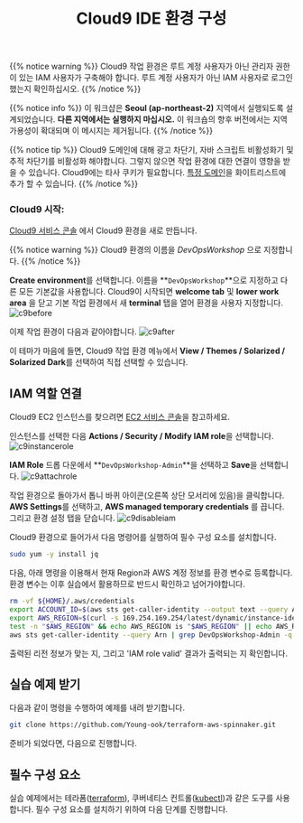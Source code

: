 ﻿---
title: "Cloud9 IDE 환경 구성"
chapter: false
weight: 14
---

{{% notice warning %}}
Cloud9 작업 환경은 루트 계정 사용자가 아닌 관리자 권한이 있는 IAM 사용자가 구축해야 합니다. 루트 계정 사용자가 아닌 IAM 사용자로 로그인했는지 확인하십시오.
{{% /notice %}}

{{% notice info %}}
이 워크샵은 **Seoul (ap-northeast-2)** 지역에서 실행되도록 설계되었습니다. **다른 지역에서는 실행하지 마십시오.** 이 워크숍의 향후 버전에서는 지역 가용성이 확대되며 이 메시지는 제거됩니다.
{{% /notice %}}

{{% notice tip %}}
Cloud9 도메인에 대해 광고 차단기, 자바 스크립트 비활성화기 및 추적 차단기를 비활성화 해야합니다. 그렇지 않으면 작업 환경에 대한 연결이 영향을 받을 수 있습니다.
Cloud9에는 타사 쿠키가 필요합니다. [특정 도메인](https://docs.aws.amazon.com/cloud9/latest/user-guide/troubleshooting.html#troubleshooting-env-loading)을 화이트리스트에 추가 할 수 있습니다.
{{% /notice %}}

### Cloud9 시작:
[Cloud9 서비스 콘솔](https://ap-northeast-2.console.aws.amazon.com/cloud9/home?region=ap-northeast-2) 에서 Cloud9 환경을 새로 만듭니다.

{{% notice warning %}}
Cloud9 환경의 이름을 *DevOpsWorkshop* 으로 지정합니다.
{{% /notice %}}

**Create environment**를 선택합니다. 이름을 **`DevOpsWorkshop`**으로 지정하고 다른 모든 기본값을 사용합니다. Cloud9이 시작되면 **welcome tab** 및 **lower work area** 을 닫고 기본 작업 환경에서 새 **terminal** 탭을 열어 환경을 사용자 지정합니다.
![c9before](/images/aws/c9-init.png)

이제 작업 환경이 다음과 같아야합니다.
![c9after](/images/aws/c9-terminal.png)

이 테마가 마음에 들면, Cloud9 작업 환경 메뉴에서 **View / Themes / Solarized / Solarized Dark**를 선택하여 직접 선택할 수 있습니다.

## IAM 역할 연결
Cloud9 EC2 인스턴스를 찾으려면 [EC2 서비스 콘솔](https://console.aws.amazon.com/ec2/v2/home?#Instances:tag:Name=aws-cloud9-.*workshop.*;sort=desc:launchTime)을 참고하세요.

인스턴스를 선택한 다음 **Actions / Security / Modify IAM role**을 선택합니다.
![c9instancerole](/images/aws/c9-modify-instance-iam-role.png)

**IAM Role** 드롭 다운에서 **`DevOpsWorkshop-Admin`**을 선택하고 **Save**을 선택합니다.
![c9attachrole](/images/aws/c9-attach-admin-role.png)

작업 환경으로 돌아가서 톱니 바퀴 아이콘(오른쪽 상단 모서리에 있음)을 클릭합니다. **AWS Settings**를 선택하고, **AWS managed temporary credentials** 를 끕니다. 그리고 환경 설정 탭을 닫습니다.
![c9disableiam](/images/aws/c9-setting-disable-iam-role.png)

Cloud9 환경으로 들어가서 다음 명령어를 실행하여 필수 구성 요소를 설치합니다.
```sh
sudo yum -y install jq
```

다음, 아래 명령을 이용해서 현재 Region과 AWS 계정 정보를 환경 변수로 등록합니다. 환경 변수는 이후 실습에서 활용하므로 반드시 확인하고 넘어가야합니다.

```sh
rm -vf ${HOME}/.aws/credentials
export ACCOUNT_ID=$(aws sts get-caller-identity --output text --query Account)
export AWS_REGION=$(curl -s 169.254.169.254/latest/dynamic/instance-identity/document | jq -r '.region')
test -n "$AWS_REGION" && echo AWS_REGION is "$AWS_REGION" || echo AWS_REGION is not set
aws sts get-caller-identity --query Arn | grep DevOpsWorkshop-Admin -q && echo "IAM role valid" || echo "IAM role NOT valid"
```

출력된 리전 정보가 맞는 지, 그리고 'IAM role valid' 결과가 출력되는 지 확인합니다.

## 실습 예제 받기
다음과 같이 명령을 수행하여 예제를 내려 받기합니다.
```sh
git clone https://github.com/Young-ook/terraform-aws-spinnaker.git
```

준비가 되었다면, 다음으로 진행합니다.

## 필수 구성 요소
실습 예제에서는 테라폼([terraform](https://terraform.io)), 쿠버네티스 컨트롤([kubectl](https://kubernetes.io/docs/reference/kubectl/overview/))과 같은 도구를 사용합니다. 필수 구성 요소를 설치하기 위하여 다음 단계를 진행합니다.
